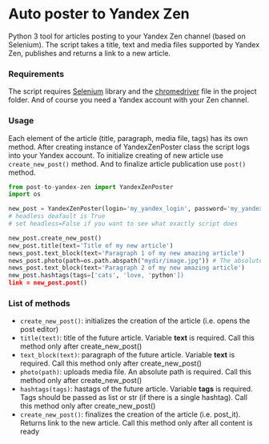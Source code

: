 # Auto poster to Yandex Zen
Python 3 tool for articles posting to your Yandex Zen channel (based on Selenium). The script takes a title, text and media files supported by Yandex Zen, publishes and returns a link to a new article.

### Requirements ###
The script requires [Selenium](https://pypi.org/project/selenium/) library and the [chromedriver](https://chromedriver.chromium.org/) file in the project folder. And of course you need a Yandex account with your Zen channel.

### Usage ###
Each element of the article (title, paragraph, media file, tags) has its own method.
After creating instance of YandexZenPoster class the script logs into your Yandex account. To initialize creating of new article use `create_new_post()` method. And to finalize article publication use `post()` method.
```python
from post-to-yandex-zen import YandexZenPoster
import os

new_post = YandexZenPoster(login='my_yandex_login', password='my_yandex_password', headless=True)
# headless deafault is True
# set headless=False if you want to see what exactly script does

new_post.create_new_post()
new_post.title(text='Title of my new article')
news_post.text_block(text='Paragraph 1 of my new amazing article')
news_post.photo(path=os.path.abspath("mydir/image.jpg")) # The absolute path is required!
news_post.text_block(text='Paragraph 2 of my new amazing article')
new_post.hashtags(tags=['cats', 'love, 'python'])
link = new_post.post()
```
### List of methods ###
* `create_new_post()`: initializes the creation of the article (i.e. opens the post editor)
* `title(text)`: title of the future article. Variable **text** is required. Call this method only after create_new_post()
* `text_block(text)`: paragraph of the future article. Variable **text** is required. Call this method only after create_new_post()
* `photo(path)`: uploads media file. An absolute path is required. Call this method only after create_new_post()
* `hashtags(tags)`: hastags of the future article. Variable **tags** is required. Tags should be passed as list or str (if there is a single hashtag). Call this method only after create_new_post()
* `create_new_post()`: finalizes the creation of the article (i.e. post_it). Returns link to the new article. Call this method only after all content is ready


